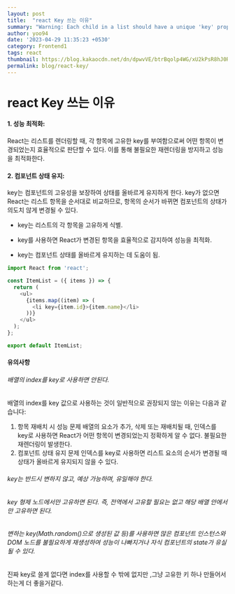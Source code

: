```yaml
---
layout: post
title:  "react Key 쓰는 이유"
summary: "Warning: Each child in a list should have a unique 'key' prop"
author: yoo94
date: '2023-04-29 11:35:23 +0530'
category: Frontend1
tags: react
thumbnail: https://blog.kakaocdn.net/dn/dpwvVE/btrBqolp4WG/xU2kPsR8hJ0Rpx9B1LSoZ1/img.png
permalink: blog/react-key/
---
```


# react Key 쓰는 이유

#### 1. 성능 최적화:
React는 리스트를 렌더링할 때, 각 항목에 고유한 key를 부여함으로써 어떤 항목이 변경되었는지 효율적으로 판단할 수 있다. 
이를 통해 불필요한 재렌더링을 방지하고 성능을 최적화한다.

#### 2. 컴포넌트 상태 유지:
key는 컴포넌트의 고유성을 보장하여 상태를 올바르게 유지하게 한다.
key가 없으면 React는 리스트 항목을 순서대로 비교하므로, 항목의 순서가 바뀌면 컴포넌트의 상태가 의도치 않게 변경될 수 있다.


- key는 리스트의 각 항목을 고유하게 식별.

- key를 사용하면 React가 변경된 항목을 효율적으로 감지하여 성능을 최적화.

- key는 컴포넌트 상태를 올바르게 유지하는 데 도움이 됨.


```js
import React from 'react';

const ItemList = ({ items }) => {
  return (
    <ul>
      {items.map((item) => (
        <li key={item.id}>{item.name}</li>
      ))}
    </ul>
  );
};

export default ItemList;
```
#### 유의사항
###### 배열의 index를 key로 사용하면 안된다.

배열의 index를 key 값으로 사용하는 것이 일반적으로 권장되지 않는 이유는 다음과 같습니다:

1. 항목 재배치 시 성능 문제
   배열의 요소가 추가, 삭제 또는 재배치될 때, 인덱스를 key로 사용하면 React가 어떤 항목이 변경되었는지 정확하게 알 수 없다.
   불필요한 재렌더링이 발생한다.
2. 컴포넌트 상태 유지 문제
   인덱스를 key로 사용하면 리스트 요소의 순서가 변경될 때 상태가 올바르게 유지되지 않을 수 있다.

###### key는 반드시 변하지 않고, 예상 가능하며, 유일해야 한다.

###### key 형제 노드에서만 고유하면 된다. 즉, 전역에서 고유할 필요는 없고 해당 배열 안에서만 고유하면 된다.

###### 변하는 key(Math.random()으로 생성된 값 등)를 사용하면 많은 컴포넌트 인스턴스와 DOM 노드를 불필요하게 재생성하여 성능이 나빠지거나 자식 컴포넌트의 state가 유실될 수 있다.

진짜 key로 쓸게 없다면 index를 사용할 수 밖에 없지만 ,그냥 고유한 키 하나 만들어서 하는게 더 좋을거같다.
